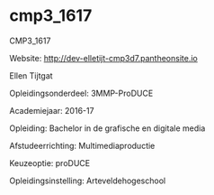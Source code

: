 # cmp3_1617
CMP3_1617

Website: http://dev-elletijt-cmp3d7.pantheonsite.io

Ellen Tijtgat

Opleidingsonderdeel: 3MMP-ProDUCE

Academiejaar: 2016-17

Opleiding: Bachelor in de grafische en digitale media

Afstudeerrichting: Multimediaproductie

Keuzeoptie: proDUCE

Opleidingsinstelling: Arteveldehogeschool